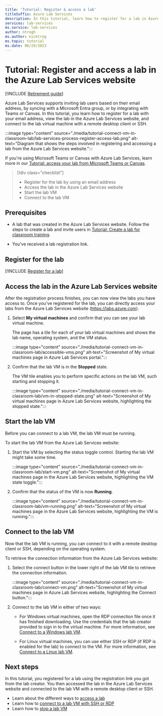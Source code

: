 ```yaml
---
title: 'Tutorial: Register & access a lab'
titleSuffix: Azure Lab Services
description: In this tutorial, learn how to register for a lab in Azure Lab Services and connect to the lab virtual machine from the Azure Lab Services website.
services: lab-services
ms.service: lab-services
author: ntrogh
ms.author: nicktrog
ms.topic: tutorial
ms.date: 06/29/2023
---
```


# Tutorial: Register and access a lab in the Azure Lab Services website

[!INCLUDE [Retirement guide](./includes/retirement-banner.md)]

Azure Lab Services supports inviting lab users based on their email address, by syncing with a Microsoft Entra group, or by integrating with Teams or Canvas. In this tutorial, you learn how to register for a lab with your email address, view the lab in the Azure Lab Services website, and connect to the lab virtual machine with a remote desktop client or SSH.

:::image type="content" source="./media/tutorial-connect-vm-in-classroom-lab/lab-services-process-register-access-lab.png" alt-text="Diagram that shows the steps involved in registering and accessing a lab from the Azure Lab Services website.":::

If you're using Microsoft Teams or Canvas with Azure Lab Services, learn more in our [Tutorial: access your lab from Microsoft Teams or Canvas](./how-to-access-vm-for-students-within-teams.md).

> [!div class="checklist"]
> * Register for the lab by using an email address
> * Access the lab in the Azure Lab Services website
> * Start the lab VM
> * Connect to the lab VM

## Prerequisites

- A lab that was created in the Azure Lab Services website. Follow the steps to create a lab and invite users in [Tutorial: Create a lab for classroom training](./tutorial-setup-lab.md).

- You've received a lab registration link.

## Register for the lab

[!INCLUDE [Register for a lab](./includes/lab-services-register-for-lab.md)]

## Access the lab in the Azure Lab Services website

After the registration process finishes, you can now view the labs you have access to. Once you've registered for the lab, you can directly access your labs from the Azure Lab Services website (https://labs.azure.com).

1. Select **My virtual machines** and confirm that you can see your lab virtual machine.

    The page has a tile for each of your lab virtual machines and shows the lab name, operating system, and the VM status.

    :::image type="content" source="./media/tutorial-connect-vm-in-classroom-lab/accessible-vms.png" alt-text="Screenshot of My virtual machines page in Azure Lab Services portal.":::

1. Confirm that the lab VM is in the **Stopped** state.

    The VM tile enables you to perform specific actions on the lab VM, such starting and stopping it.

    :::image type="content" source="./media/tutorial-connect-vm-in-classroom-lab/vm-in-stopped-state.png" alt-text="Screenshot of My virtual machines page in Azure Lab Services website, highlighting the stopped state.":::

## Start the lab VM

Before you can connect to a lab VM, the lab VM must be running.

To start the lab VM from the Azure Lab Services website:

1. Start the VM by selecting the status toggle control. Starting the lab VM might take some time.

    :::image type="content" source="./media/tutorial-connect-vm-in-classroom-lab/start-vm.png" alt-text="Screenshot of My virtual machines page in the Azure Lab Services website, highlighting the VM state toggle.":::

1. Confirm that the status of the VM is now **Running**.

    :::image type="content" source="./media/tutorial-connect-vm-in-classroom-lab/vm-running.png" alt-text="Screenshot of My virtual machines page in the Azure Lab Services website, highlighting the VM is running.":::

## Connect to the lab VM

Now that the lab VM is running, you can connect to it with a remote desktop client or SSH, depending on the operating system. 

To retrieve the connection information from the Azure Lab Services website:

1. Select the connect button in the lower right of the lab VM tile to retrieve the connection information.

    :::image type="content" source="./media/tutorial-connect-vm-in-classroom-lab/connect-vm.png" alt-text="Screenshot of My virtual machines page in Azure Lab Services website, highlighting the Connect button.":::

1. Connect to the lab VM in either of two ways:

    - For Windows virtual machines, open the RDP connection file once it has finished downloading. Use the credentials that the lab creator provided to sign in to the virtual machine. For more information, see [Connect to a Windows lab VM](connect-virtual-machine.md#connect-to-a-windows-lab-vm).

    - For Linux virtual machines, you can use either SSH or RDP (if RDP is enabled for the lab) to connect to the VM. For more information, see [Connect to a Linux lab VM](connect-virtual-machine.md#connect-to-a-linux-lab-vm).

## Next steps

In this tutorial, you registered for a lab using the registration link you got from the lab creator. You then accessed the lab in the Azure Lab Services website and connected to the lab VM with a remote desktop client or SSH.

- Learn about the different ways to [access a lab](./how-to-use-lab.md)
- Learn how to [connect to a lab VM with SSH or RDP](./connect-virtual-machine.md)
- Learn how to [stop a lab VM](how-to-use-lab.md#start-or-stop-the-vm)
